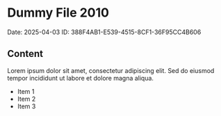 # Dummy File 2010

Date: 2025-04-03
ID: 388F4AB1-E539-4515-8CF1-36F95CC4B606

## Content

Lorem ipsum dolor sit amet, consectetur adipiscing elit.
Sed do eiusmod tempor incididunt ut labore et dolore magna aliqua.

* Item 1
* Item 2
* Item 3
